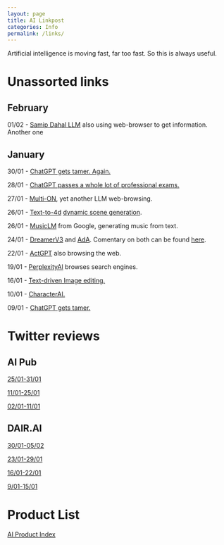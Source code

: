 ```yaml
---
layout: page
title: AI Linkpost
categories: Info
permalink: /links/
---
```


Artificial intelligence is moving fast, far too fast. So this is always useful.

# Unassorted links

## February

01/02 - [Samip Dahal LLM](https://twitter.com/samipddd/status/1620887558136946689) also using web-browser to get information. Another one

## January
30/01 - [ChatGPT gets tamer. Again.](https://help.openai.com/en/articles/6825453-chatgpt-release-notes)

28/01 - [ChatGPT passes a whole lot of professional exams.](https://www.businessinsider.com/list-here-are-the-exams-chatgpt-has-passed-so-far-2023-1#wharton-mba-exam-1)

27/01 - [Multi-ON](https://multion.ai/), yet another LLM web-browsing.

26/01 - [Text-to-4d](https://arxiv.org/pdf/2301.11280.pdf) [dynamic scene generation](https://make-a-video3d.github.io/).

26/01 - [MusicLM](https://google-research.github.io/seanet/musiclm/examples/) from Google, generating music from text.

24/01 - [DreamerV3](https://danijar.com/project/dreamerv3/) and [AdA](https://sites.google.com/view/adaptive-agent/). Comentary on both
can be found [here](https://sites.google.com/view/adaptive-agent/).

22/01 - [ActGPT](https://yihui.dev/actgpt) also browsing the web.

19/01 - [PerplexityAI](https://twitter.com/perplexity_ai/status/1616120452338036736) browses search engines.

16/01 - [Text-driven Image editing.](https://github.com/haha-lisa/RDM-Region-Aware-Diffusion-Model)

10/01 - [CharacterAI.](https://beta.character.ai/)

09/01 - [ChatGPT gets tamer.](https://help.openai.com/en/articles/6825453-chatgpt-release-notes)

# Twitter reviews

## AI Pub
[25/01-31/01](https://twitter.com/ai__pub/status/1620526455414493184)

[11/01-25/01](https://twitter.com/ai__pub/status/1618344912432533504)

[02/01-11/01](https://twitter.com/ai__pub/status/1613269212935647232)

## DAIR.AI

[30/01-05/02](https://twitter.com/dair_ai/status/1622261778632564739)

[23/01-29/01](https://twitter.com/dair_ai/status/1619716423819104261)

[16/01-22/01](https://twitter.com/dair_ai/status/1617219624306720771)

[9/01-15/01](https://twitter.com/dair_ai/status/1614676675106570242)

# Product List

[AI Product Index](https://github.com/dair-ai/AI-Product-Index#ai-product-index)
